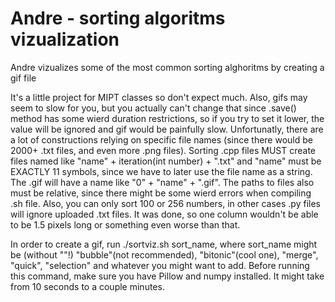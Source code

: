 # Andre - sorting algoritms vizualization
Andre vizualizes some of the most common sorting alghoritms by creating a gif file

It's a little project for MIPT classes so don't expect much.
Also, gifs may seem to slow for you, but you actually can't change that since .save() method has some wierd duration restrictions, so if you try to set it lower, the value will be ignored and gif would be painfully slow. Unfortunatly, there are a lot of constructions relying on specific file names (since there would be 2000+ .txt files, and even more .png files). Sorting .cpp files MUST create files named like "name" + iteration(int number) + ".txt" and "name" must be EXACTLY 11 symbols, since we have to later use the file name as a string. The .gif will have a name like "0" + "name" + ".gif". The paths to files also must be relative, since there might be some wierd errors when compiling .sh file. Also, you can only sort 100 or 256 numbers, in other cases .py files will ignore uploaded .txt files. It was done, so one column wouldn't be able to be 1.5 pixels long or something even worse than that.

In order to create a gif, run ./sortviz.sh sort_name, where sort_name might be (without ""!) "bubble"(not recommended), "bitonic"(cool one), "merge", "quick", "selection" and whatever you might want to add. Before running this command, make sure you have Pillow and numpy installed. It might take from 10 seconds to a couple minutes.
